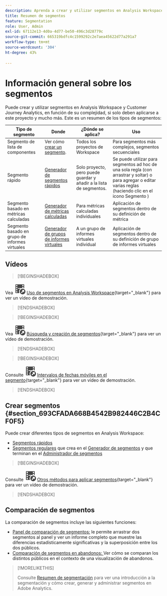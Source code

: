 ```yaml
---
description: Aprenda a crear y utilizar segmentos en Analysis Workspace y Adobe Analytics.
title: Resumen de segmentos
feature: Segmentation
role: User, Admin
exl-id: 67112e13-4d0a-4d77-be50-496c3d28779c
source-git-commit: 665319bdfc4c1599292c2e7aea45622d77a291a7
workflow-type: tm+mt
source-wordcount: '304'
ht-degree: 43%

---
```



# Información general sobre los segmentos

Puede crear y utilizar segmentos en Analysis Workspace y Customer Journey Analytics, en función de su complejidad, si solo deben aplicarse a este proyecto y mucho más. Este es un resumen de los tipos de segmentos:

| Tipo de segmento | Donde | ¿Dónde se aplica? | Uso |
| --- | --- | --- | --- |
| Segmento de lista de componentes | Ver cómo [crear un segmento](/help/components/segmentation/segmentation-workflow/seg-create.md). | Todos los proyectos de Workspace | Para segmentos más complejos, segmentos secuenciales |
| Segmento rápido | [Generador de segmentos rápidos](/help/analyze/analysis-workspace/components/segments/quick-segments.md) | Solo proyecto, pero puede guardar y añadir a la lista de segmentos. | Se puede utilizar para segmentos ad hoc de una sola regla (con arrastrar y soltar) o para agregar o editar varias reglas (haciendo clic en el icono Segmento ) |
| Segmento basado en métricas calculadas | [Generador de métricas calculadas](/help/components/calculated-metrics/workflow/c-build-metrics/metrics-with-segments.md) | Para métricas calculadas individuales | Aplicación de segmentos dentro de su definición de métrica |
| Segmento basado en grupo de informes virtuales | [Generador de grupos de informes virtuales](/help/components/vrs/c-workflow-vrs/vrs-create.md) | A un grupo de informes virtuales individual | Aplicación de segmentos dentro de su definición de grupo de informes virtuales |

## Vídeos

>[!BEGINSHADEBOX]

Vea ![VideoCheckedOut](/help/assets/icons/VideoCheckedOut.svg) [Uso de segmentos en Analysis Workspace](https://video.tv.adobe.com/v/41394?quality=12&learn=on&captions=spa){target="_blank"} para ver un vídeo de demostración.

>[!ENDSHADEBOX]


>[!BEGINSHADEBOX]

Vea ![VideoCheckedOut](/help/assets/icons/VideoCheckedOut.svg) [Búsqueda y creación de segmentos](https://video.tv.adobe.com/v/3415642?quality=12&learn=on&captions=spa){target="_blank"} para ver un vídeo de demostración.

>[!ENDSHADEBOX]


>[!BEGINSHADEBOX]

Consulte ![VideoCheckedOut](/help/assets/icons/VideoCheckedOut.svg) [Intervalos de fechas móviles en el segmento](https://video.tv.adobe.com/v/25403?quality=12&learn=on){target="_blank"} para ver un vídeo de demostración.

>[!ENDSHADEBOX]


## Crear segmentos {#section_693CFADA668B4542B982446C2B4CF0F5}

Puede crear diferentes tipos de segmentos en Analysis Workspace:

* [Segmentos rápidos](/help/analyze/analysis-workspace/components/segments/quick-segments.md)
* [Segmentos regulares](/help/components/segmentation/segmentation-workflow/seg-create.md) que crea en el [Generador de segmentos](/help/components/segmentation/segmentation-workflow/seg-build.md) y que terminan en el [Administrador de segmentos](/help/components/segmentation/segmentation-workflow/seg-manage.md)


>[!BEGINSHADEBOX]

Consulte ![VideoCheckedOut](/help/assets/icons/VideoCheckedOut.svg) [Otros métodos para aplicar segmentos](https://video.tv.adobe.com/v/33832?quality=12&learn=on&captions=spa){target="_blank"} para ver un vídeo de demostración.

>[!ENDSHADEBOX]


## Comparación de segmentos

La comparación de segmentos incluye las siguientes funciones:

* [Panel de comparación de segmentos:](/help/analyze/analysis-workspace/c-panels/c-segment-comparison/segment-comparison.md) le permite arrastrar dos segmentos al panel y ver un informe completo que muestre las diferencias estadísticamente significativas y la superposición entre los dos públicos.
* [Comparación de segmentos en abandonos: ](/help/analyze/analysis-workspace/visualizations/fallout/compare-segments-fallout.md)Ver cómo se comparan los distintos públicos en el contexto de una visualización de abandonos.




>[!MORELIKETHIS]
>
>Consulte [Resumen de segmentación](/help/components/segmentation/seg-overview.md) para ver una introducción a la segmentación y cómo crear, generar y administrar segmentos en Adobe Analytics.
